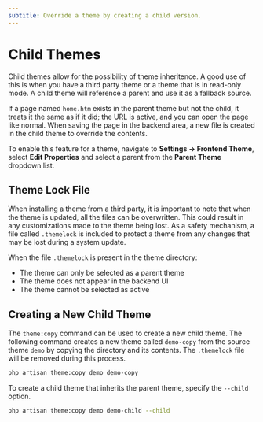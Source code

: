 ```yaml
---
subtitle: Override a theme by creating a child version.
---
```

# Child Themes

Child themes allow for the possibility of theme inheritence. A good use of this is when you have a third party theme or a theme that is in read-only mode. A child theme will reference a parent and use it as a fallback source.

If a page named `home.htm` exists in the parent theme but not the child, it treats it the same as if it did; the URL is active, and you can open the page like normal. When saving the page in the backend area, a new file is created in the child theme to override the contents.

To enable this feature for a theme, navigate to **Settings → Frontend Theme**, select **Edit Properties** and select a parent from the **Parent Theme** dropdown list.

## Theme Lock File

When installing a theme from a third party, it is important to note that when the theme is updated, all the files can be overwritten. This could result in any customizations made to the theme being lost. As a safety mechanism, a file called `.themelock` is included to protect a theme from any changes that may be lost during a system update.

When the file `.themelock` is present in the theme directory:

- The theme can only be selected as a parent theme
- The theme does not appear in the backend UI
- The theme cannot be selected as active

## Creating a New Child Theme

The `theme:copy` command can be used to create a new child theme. The following command creates a new theme called `demo-copy` from the source theme `demo` by copying the directory and its contents. The `.themelock` file will be removed during this process.

```bash
php artisan theme:copy demo demo-copy
```

To create a child theme that inherits the parent theme, specify the `--child` option.

```bash
php artisan theme:copy demo demo-child --child
```
